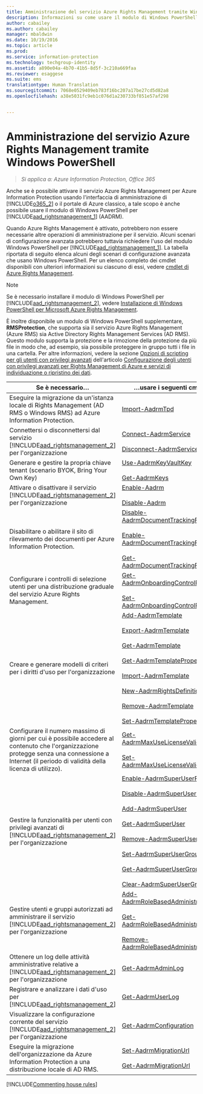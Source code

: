 ```yaml
---
title: Amministrazione del servizio Azure Rights Management tramite Windows PowerShell | Azure Information Protection
description: Informazioni su come usare il modulo di Windows PowerShell per il servizio Azure Rights Management (AADRM) per Azure Information Protection al fine di amministrare tale servizio per l&quot;organizzazione.
author: cabailey
ms.author: cabailey
manager: mbaldwin
ms.date: 10/19/2016
ms.topic: article
ms.prod: 
ms.service: information-protection
ms.technology: techgroup-identity
ms.assetid: a890e04a-4b70-41b5-8d5f-3c210a669faa
ms.reviewer: esaggese
ms.suite: ems
translationtype: Human Translation
ms.sourcegitcommit: 7068e0529409eb783f16bc207a17be27cd5d82a8
ms.openlocfilehash: a38e5031fc9eb1c076d1a230733bf851e57af298


---
```


# <a name="administering-the-azure-rights-management-service-by-using-windows-powershell"></a>Amministrazione del servizio Azure Rights Management tramite Windows PowerShell

>*Si applica a: Azure Information Protection, Office 365*

Anche se è possibile attivare il servizio Azure Rights Management per Azure Information Protection usando l'interfaccia di amministrazione di [!INCLUDE[o365_2](../includes/o365_2_md.md)] o il portale di Azure classico, a tale scopo è anche possibile usare il modulo di Windows PowerShell per [!INCLUDE[aad_rightsmanagement_1](../includes/aad_rightsmanagement_1_md.md)] (AADRM).

Quando Azure Rights Management è attivato, potrebbero non essere necessarie altre operazioni di amministrazione per il servizio. Alcuni scenari di configurazione avanzata potrebbero tuttavia richiedere l'uso del modulo Windows PowerShell per [!INCLUDE[aad_rightsmanagement_1](../includes/aad_rightsmanagement_1_md.md)]. La tabella riportata di seguito elenca alcuni degli scenari di configurazione avanzata che usano Windows PowerShell. Per un elenco completo dei cmdlet disponibili con ulteriori informazioni su ciascuno di essi, vedere [cmdlet di Azure Rights Management](http://msdn.microsoft.com/library/azure/dn629398.aspx).

> [!NOTE]
> Se è necessario installare il modulo di Windows PowerShell per [!INCLUDE[aad_rightsmanagement_2](../includes/aad_rightsmanagement_2_md.md)], vedere [Installazione di Windows PowerShell per Microsoft Azure Rights Management](install-powershell.md).

È inoltre disponibile un modulo di Windows PowerShell supplementare, **RMSProtection**, che supporta sia il servizio Azure Rights Management (Azure RMS) sia Active Directory Rights Management Services (AD RMS). Questo modulo supporta la protezione e la rimozione della protezione da più file in modo che, ad esempio, sia possibile proteggere in gruppo tutti i file in una cartella. Per altre informazioni, vedere la sezione [Opzioni di scripting per gli utenti con privilegi avanzati](configure-super-users.md#scripting-options-for-super-users) dell'articolo [Configurazione degli utenti con privilegi avanzati per Rights Management di Azure e servizi di individuazione o ripristino dei dati](configure-super-users.md).

|Se è necessario…|…usare i seguenti cmdlet|
|-------------------|------------------------------|
|Eseguire la migrazione da un'istanza locale di Rights Management (AD RMS o Windows RMS) ad Azure Information Protection.|[Import-AadrmTpd](http://msdn.microsoft.com/library/azure/dn857523.aspx)|
|Connettersi o disconnettersi dal servizio [!INCLUDE[aad_rightsmanagement_2](../includes/aad_rightsmanagement_2_md.md)] per l'organizzazione|[Connect-AadrmService](http://msdn.microsoft.com/library/azure/dn629415.aspx)<br /><br />[Disconnect-AadrmService](http://msdn.microsoft.com/library/azure/dn629416.aspx)|
|Generare e gestire la propria chiave tenant (scenario BYOK, Bring Your Own Key)|[Use-AadrmKeyVaultKey](https://msdn.microsoft.com/library/azure/mt759829.aspx)<br /><br />[Get-AadrmKeys](http://msdn.microsoft.com/library/azure/dn629420.aspx)|
|Attivare o disattivare il servizio [!INCLUDE[aad_rightsmanagement_2](../includes/aad_rightsmanagement_2_md.md)] per l'organizzazione|[Enable-Aadrm](http://msdn.microsoft.com/library/azure/dn629412.aspx)<br /><br />[Disable-Aadrm](http://msdn.microsoft.com/library/azure/dn629422.aspx)|
|Disabilitare o abilitare il sito di rilevamento dei documenti per Azure Information Protection.|[Disable-AadrmDocumentTrackingFeature](https://msdn.microsoft.com/library/azure/mt548471.aspx)<br /><br />[Enable-AadrmDocumentTrackingFeature](https://msdn.microsoft.com/library/azure/mt548469.aspx)<br /><br />[Get-AadrmDocumentTrackingFeature](https://msdn.microsoft.com/library/azure/mt548470.aspx)|
|Configurare i controlli di selezione utenti per una distribuzione graduale del servizio Azure Rights Management.|[Get-AadrmOnboardingControlPolicy](http://msdn.microsoft.com/library/azure/dn857522.aspx)<br /><br />[Set-AadrmOnboardingControlPolicy](http://msdn.microsoft.com/library/azure/dn857521.aspx)|
|Creare e generare modelli di criteri per i diritti d'uso per l'organizzazione|[Add-AadrmTemplate](http://msdn.microsoft.com/library/azure/dn727075.aspx)<br /><br />[Export-AadrmTemplate](http://msdn.microsoft.com/library/azure/dn727078.aspx)<br /><br />[Get-AadrmTemplate](http://msdn.microsoft.com/library/azure/dn727079.aspx)<br /><br />[Get-AadrmTemplateProperty](http://msdn.microsoft.com/library/azure/dn727081.aspx)<br /><br />[Import-AadrmTemplate](http://msdn.microsoft.com/library/azure/dn727077.aspx)<br /><br />[New-AadrmRightsDefinition](http://msdn.microsoft.com/library/azure/dn727080.aspx)<br /><br />[Remove-AadrmTemplate](http://msdn.microsoft.com/library/azure/dn727082.aspx)<br /><br />[Set-AadrmTemplateProperty](http://msdn.microsoft.com/library/azure/dn727076.aspx)|
|Configurare il numero massimo di giorni per cui è possibile accedere al contenuto che l'organizzazione protegge senza una connessione a Internet (il periodo di validità della licenza di utilizzo).|[Get-AadrmMaxUseLicenseValidityTime](https://msdn.microsoft.com/library/azure/dn932062.aspx)<br /><br />[Set-AadrmMaxUseLicenseValidityTime](https://msdn.microsoft.com/library/azure/dn932063.aspx)|
|Gestire la funzionalità per utenti con privilegi avanzati di [!INCLUDE[aad_rightsmanagement_2](../includes/aad_rightsmanagement_2_md.md)] per l'organizzazione|[Enable-AadrmSuperUserFeature](https://msdn.microsoft.com/library/azure/dn629400.aspx)<br /><br />[Disable-AadrmSuperUserFeature](https://msdn.microsoft.com/library/azure/dn629428.aspx)<br /><br />[Add-AadrmSuperUser](http://msdn.microsoft.com/library/azure/dn629411.aspx)<br /><br />[Get-AadrmSuperUser](https://msdn.microsoft.com/library/azure/dn629408.aspx)<br /><br />[Remove-AadrmSuperUser](https://msdn.microsoft.com/library/azure/dn629405.aspx)<br /><br />[Set-AadrmSuperUserGroup](https://msdn.microsoft.com/library/azure/mt653943.aspx)<br /><br />[Get-AadrmSuperUserGroup](https://msdn.microsoft.com/library/azure/mt653942.aspx)<br /><br />[Clear-AadrmSuperUserGroup](https://msdn.microsoft.com/library/azure/mt653944.aspx)|
|Gestire utenti e gruppi autorizzati ad amministrare il servizio [!INCLUDE[aad_rightsmanagement_2](../includes/aad_rightsmanagement_2_md.md)] per l'organizzazione|[Add-AadrmRoleBasedAdministrator](http://msdn.microsoft.com/library/azure/dn629417.aspx)<br /><br />[Get-AadrmRoleBasedAdministrator](https://msdn.microsoft.com/library/azure/dn629407.aspx)<br /><br />[Remove-AadrmRoleBasedAdministrator](https://msdn.microsoft.com/library/azure/dn629424.aspx)|
|Ottenere un log delle attività amministrative relative a [!INCLUDE[aad_rightsmanagement_2](../includes/aad_rightsmanagement_2_md.md)] per l'organizzazione|[Get-AadrmAdminLog](https://msdn.microsoft.com/library/azure/dn629430.aspx)|
|Registrare e analizzare i dati d'uso per [!INCLUDE[aad_rightsmanagement_2](../includes/aad_rightsmanagement_2_md.md)]|[Get-AadrmUserLog](https://msdn.microsoft.com/library/azure/mt653941.aspx)|
|Visualizzare la configurazione corrente del servizio [!INCLUDE[aad_rightsmanagement_2](../includes/aad_rightsmanagement_2_md.md)] per l'organizzazione|[Get-AadrmConfiguration](http://msdn.microsoft.com/library/azure/dn629410.aspx)|
|Eseguire la migrazione dell'organizzazione da Azure Information Protection a una distribuzione locale di AD RMS.|[Set-AadrmMigrationUrl](https://msdn.microsoft.com/library/azure/dn629429.aspx)<br /><br />[Get-AadrmMigrationUrl](http://msdn.microsoft.com/library/azure/dn629403.aspx)|

[!INCLUDE[Commenting house rules](../includes/houserules.md)]





<!--HONumber=Jan17_HO4-->


